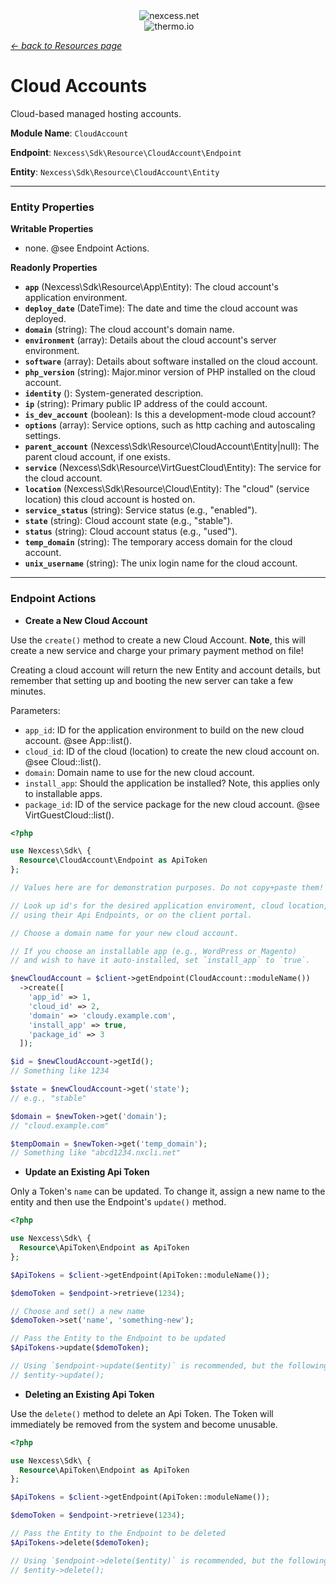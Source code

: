 <div align="center">
  <img src="https://raw.githubusercontent.com/nexcess/nexcess-php-sdk/master/.github/nexcess.png" alt="nexcess.net"/><br/>
  <img src="https://raw.githubusercontent.com/nexcess/nexcess-php-sdk/master/.github/thermo.png" alt="thermo.io"/><br/>
</div>

[_← back to Resources page_](../Resources.md)

# Cloud Accounts

Cloud-based managed hosting accounts.

**Module Name**: `CloudAccount`

**Endpoint**: `Nexcess\Sdk\Resource\CloudAccount\Endpoint`

**Entity**: `Nexcess\Sdk\Resource\CloudAccount\Entity`

-----
### Entity Properties

**Writable Properties**
- none. @see Endpoint Actions.

**Readonly Properties**
- **`app`** (Nexcess\Sdk\Resource\App\Entity): The cloud account's application environment.
- **`deploy_date`** (DateTime): The date and time the cloud account was deployed.
- **`domain`** (string): The cloud account's domain name.
- **`environment`** (array): Details about the cloud account's server environment.
- **`software`** (array): Details about software installed on the cloud account.
- **`php_version`** (string): Major.minor version of PHP installed on the cloud account.
- **`identity`** (): System-generated description.
- **`ip`** (string): Primary public IP address of the could account.
- **`is_dev_account`** (boolean): Is this a development-mode cloud account?
- **`options`** (array): Service options, such as http caching and autoscaling settings.
- **`parent_account`** (Nexcess\Sdk\Resource\CloudAccount\Entity|null): The parent cloud account, if one exists.
- **`service`** (Nexcess\Sdk\Resource\VirtGuestCloud\Entity): The service for the cloud account.
- **`location`** (Nexcess\Sdk\Resource\Cloud\Entity): The "cloud" (service location) this cloud account is hosted on.
- **`service_status`** (string): Service status (e.g., "enabled").
- **`state`** (string): Cloud account state (e.g., "stable").
- **`status`** (string): Cloud account status (e.g., "used").
- **`temp_domain`** (string): The temporary access domain for the cloud account.
- **`unix_username`** (string): The unix login name for the cloud account.

-----
### Endpoint Actions

- **Create a New Cloud Account**

Use the `create()` method to create a new Cloud Account.  **Note**, this will create a new service and charge your primary payment method on file!

Creating a cloud account will return the new Entity and account details, but remember that setting up and booting the new server can take a few minutes.

Parameters:
  - `app_id`: ID for the application environment to build on the new cloud account. @see App::list().
  - `cloud_id`: ID of the cloud (location) to create the new cloud account on. @see Cloud::list().
  - `domain`: Domain name to use for the new cloud account.
  - `install_app`: Should the application be installed? Note, this applies only to installable apps.
  - `package_id`: ID of the service package for the new cloud account. @see VirtGuestCloud::list().

```php
<?php

use Nexcess\Sdk\ {
  Resource\CloudAccount\Endpoint as ApiToken
};

// Values here are for demonstration purposes. Do not copy+paste them!

// Look up id's for the desired application enviroment, cloud location, and service package
// using their Api Endpoints, or on the client portal.

// Choose a domain name for your new cloud account.

// If you choose an installable app (e.g., WordPress or Magento)
// and wish to have it auto-installed, set `install_app` to `true`.

$newCloudAccount = $client->getEndpoint(CloudAccount::moduleName())
  ->create([
    'app_id' => 1,
    'cloud_id' => 2,
    'domain' => 'cloudy.example.com',
    'install_app' => true,
    'package_id' => 3
  ]);

$id = $newCloudAccount->getId();
// Something like 1234

$state = $newCloudAccount->get('state');
// e.g., "stable"

$domain = $newToken->get('domain');
// "cloud.example.com"

$tempDomain = $newToken->get('temp_domain');
// Something like "abcd1234.nxcli.net"
```

- **Update an Existing Api Token**

Only a Token's `name` can be updated. To change it, assign a new name to the entity and then use the Endpoint's `update()` method.

```php
<?php

use Nexcess\Sdk\ {
  Resource\ApiToken\Endpoint as ApiToken
};

$ApiTokens = $client->getEndpoint(ApiToken::moduleName());

$demoToken = $endpoint->retrieve(1234);

// Choose and set() a new name
$demoToken->set('name', 'something-new');

// Pass the Entity to the Endpoint to be updated
$ApiTokens->update($demoToken);

// Using `$endpoint->update($entity)` is recommended, but the following also works:
// $entity->update();
```

- **Deleting an Existing Api Token**

Use the `delete()` method to delete an Api Token. The Token will immediately be removed from the system and become unusable.

```php
<?php

use Nexcess\Sdk\ {
  Resource\ApiToken\Endpoint as ApiToken
};

$ApiTokens = $client->getEndpoint(ApiToken::moduleName());

$demoToken = $endpoint->retrieve(1234);

// Pass the Entity to the Endpoint to be deleted
$ApiTokens->delete($demoToken);

// Using `$endpoint->delete($entity)` is recommended, but the following also works:
// $entity->delete();
```
